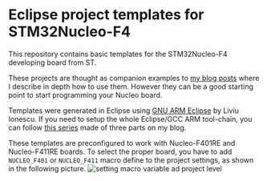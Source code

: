 # Eclipse project templates for STM32Nucleo-F4
This repository contains basic templates for the STM32Nucleo-F4 developing board from ST. 

These projects are thought as companion examples to [my blog posts](http://www.carminenoviello.com/en/tag/stm32nucleo-en/) where I describe in depth how to use them. However they can be a good starting point to start programming your Nucleo board.

Templates were generated in Eclipse using [GNU ARM Eclipse](http://gnuarmeclipse.livius.net/blog/) by Liviu Ionescu. If you need to setup the whole Eclipse/GCC ARM tool-chain, you can follow [this series](http://www.carminenoviello.com/en/2014/12/28/setting-gcceclipse-toolchain-stm32nucleo-part-1/) made of three parts on my blog.

These templates are preconfigured to work with Nucleo-F401RE and Nucleo-F411RE boards. To select the proper board, you have to add `NUCLEO_F401` or `NUCLEO_F411` macro define to the project settings, as shown in the following picture. 
![setting macro variable ad project level](http://www.carminenoviello.com/wp-content/uploads/2015/01/Schermata-2015-01-11-alle-12.18.55.png)
